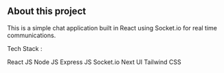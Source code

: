 ## About this project

This is a simple chat application built in React using Socket.io for real time communications.

Tech Stack : 

React JS
Node JS
Express JS
Socket.io
Next UI
Tailwind CSS
